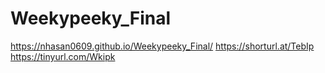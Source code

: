 # Weekypeeky_Final
https://nhasan0609.github.io/Weekypeeky_Final/
https://shorturl.at/TebIp
https://tinyurl.com/Wkipk
